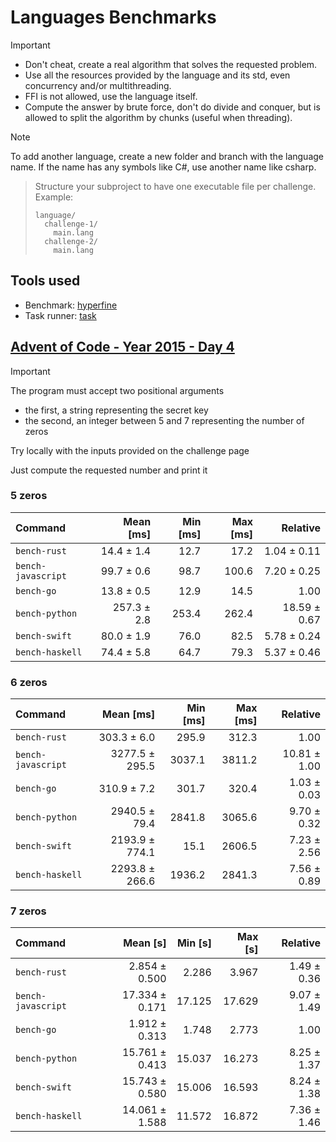 # Languages Benchmarks

> [!IMPORTANT]
> - Don't cheat, create a real algorithm that solves the requested problem.
> - Use all the resources provided by the language and its std, even concurrency and/or multithreading.
> - FFI is not allowed, use the language itself.
> - Compute the answer by brute force, don't do divide and conquer, but is allowed to split the algorithm by chunks (useful when threading).

> [!NOTE]
> To add another language, create a new folder and branch with the language name. If the name has any symbols like C#, use another name like csharp.

> Structure your subproject to have one executable file per challenge. Example:
> ```
> language/
>   challenge-1/
>     main.lang
>   challenge-2/
>     main.lang
> ```

## Tools used

- Benchmark: [hyperfine](https://github.com/sharkdp/hyperfine)
- Task runner: [task](https://taskfile.dev/)

## [Advent of Code - Year 2015 - Day 4](https://adventofcode.com/2015/day/4)

> [!IMPORTANT]
> The program must accept two positional arguments
> - the first, a string representing the secret key
> - the second, an integer between 5 and 7 representing the number of zeros
>
> Try locally with the inputs provided on the challenge page
>
> Just compute the requested number and print it

### 5 zeros

| Command | Mean [ms] | Min [ms] | Max [ms] | Relative |
|:---|---:|---:|---:|---:|
| `bench-rust` | 14.4 ± 1.4 | 12.7 | 17.2 | 1.04 ± 0.11 |
| `bench-javascript` | 99.7 ± 0.6 | 98.7 | 100.6 | 7.20 ± 0.25 |
| `bench-go` | 13.8 ± 0.5 | 12.9 | 14.5 | 1.00 |
| `bench-python` | 257.3 ± 2.8 | 253.4 | 262.4 | 18.59 ± 0.67 |
| `bench-swift` | 80.0 ± 1.9 | 76.0 | 82.5 | 5.78 ± 0.24 |
| `bench-haskell` | 74.4 ± 5.8 | 64.7 | 79.3 | 5.37 ± 0.46 |

### 6 zeros

| Command | Mean [ms] | Min [ms] | Max [ms] | Relative |
|:---|---:|---:|---:|---:|
| `bench-rust` | 303.3 ± 6.0 | 295.9 | 312.3 | 1.00 |
| `bench-javascript` | 3277.5 ± 295.5 | 3037.1 | 3811.2 | 10.81 ± 1.00 |
| `bench-go` | 310.9 ± 7.2 | 301.7 | 320.4 | 1.03 ± 0.03 |
| `bench-python` | 2940.5 ± 79.4 | 2841.8 | 3065.6 | 9.70 ± 0.32 |
| `bench-swift` | 2193.9 ± 774.1 | 15.1 | 2606.5 | 7.23 ± 2.56 |
| `bench-haskell` | 2293.8 ± 266.6 | 1936.2 | 2841.3 | 7.56 ± 0.89 |

### 7 zeros

| Command | Mean [s] | Min [s] | Max [s] | Relative |
|:---|---:|---:|---:|---:|
| `bench-rust` | 2.854 ± 0.500 | 2.286 | 3.967 | 1.49 ± 0.36 |
| `bench-javascript` | 17.334 ± 0.171 | 17.125 | 17.629 | 9.07 ± 1.49 |
| `bench-go` | 1.912 ± 0.313 | 1.748 | 2.773 | 1.00 |
| `bench-python` | 15.761 ± 0.413 | 15.037 | 16.273 | 8.25 ± 1.37 |
| `bench-swift` | 15.743 ± 0.580 | 15.006 | 16.593 | 8.24 ± 1.38 |
| `bench-haskell` | 14.061 ± 1.588 | 11.572 | 16.872 | 7.36 ± 1.46 |
